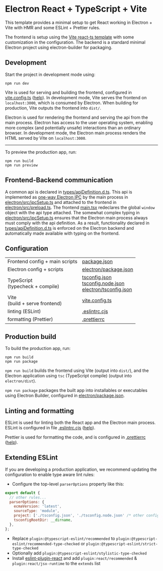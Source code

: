 # Electron React + TypeScript + Vite

This template provides a minimal setup to get React working in Electron + Vite with HMR and some ESLint + Prettier rules.

The frontend is setup using the [Vite react-ts template](https://github.com/vitejs/vite/tree/main/packages/create-vite/template-react-ts) with some customization in the configuration. The backend is a standard minimal Electron project using electron-builder for packaging.

## Development

Start the project in development mode using:

```shell
npm run dev
```

Vite is used for serving and building the frontend, configured in [vite.config.ts](vite.config.ts) ([help](https://vitejs.dev/config/)). In development mode, Vite serves the frontend on `localhost:3000`, which is consumed by Electron. When building for production, Vite outputs the frontend into `dist/`.

Electron is used for rendering the frontend and serving the api from the main process. Electron has access to the user operating system, enabling more complex (and potentially unsafe) interactions than an ordinary browser. In development mode, the Electron main process renders the HTML served by Vite on `localhost:3000`.

---

To preview the production app, run:

```shell
npm run build
npm run preview
```

## Frontend-Backend communication

A common api is declared in [types/apiDefinition.d.ts](types/apiDefinitions.d.ts). This api is implemented as [one-way Electron IPC](https://www.electronjs.org/docs/latest/tutorial/ipc) by the main process in [electron/src/ipcSetup.ts](electron/src/ipcSetup.ts) and attached to the frontend in [electron/src/preload.ts](electron/src/preload.ts). The frontend [main.tsx](src/main.tsx) redeclares the global `window` object with the api type attached. The somewhat complex typing in [electron/src/ipcSetup.ts](electron/src/ipcSetup.ts) ensures that the Electron main process always must comply with the api definition. As a result, functionality declared in [types/apiDefinition.d.ts](types/apiDefinitions.d.ts) is enforced on the Electron backend and automatically made available with typing on the frontend.

## Configuration

|                                     |                                                                                                                                |
| ----------------------------------- | ------------------------------------------------------------------------------------------------------------------------------ |
| Frontend config + main scripts      | [package.json](package.json)                                                                                                   |
| Electron config + scripts           | [electron/package.json](electron/package.json)                                                                                 |
| TypeScript<br>(typecheck + compile) | [tsconfig.json](tsconfig.json)<br>[tsconfig.node.json](tsconfig.node.json)<br>[electron/tsconfig.json](electron/tsconfig.json) |
| Vite<br>(build + serve frontend)    | [vite.config.ts](vite.config.ts)                                                                                               |
| linting (ESLint)                    | [.eslintrc.cjs](.eslintrc.cjs)                                                                                                 |
| formatting (Prettier)               | [.prettierrc](.prettierrc)                                                                                                     |

## Production build

To build the production app, run:

```shell
npm run build
npm run package
```

`npm run build` builds the frontend using Vite (output into `dist/`), and the Electron application using `tsc` (TypeScript compile) (output into `electron/dist`).

`npm run package` packages the built app into installables or executables using Electron Builder, configured in [electron/package.json](electron/package.json).

## Linting and formatting

ESLint is used for linting both the React app and the Electron main process. ESLint is configured in file [.eslintrc.cjs](.eslintrc.cjs) ([help](https://eslint.org/docs/latest/use/configure/)).

Prettier is used for formatting the code, and is configured in [.prettierrc](.pretierrc) ([help](https://prettier.io/docs/en/configuration.html)).

## Extending ESLint

If you are developing a production application, we recommend updating the configuration to enable type aware lint rules:

- Configure the top-level `parserOptions` property like this:

```js
export default {
  // other rules...
  parserOptions: {
    ecmaVersion: 'latest',
    sourceType: 'module',
    project: ['./tsconfig.json', './tsconfig.node.json' /* other configs */],
    tsconfigRootDir: __dirname,
  },
};
```

- Replace `plugin:@typescript-eslint/recommended` to `plugin:@typescript-eslint/recommended-type-checked` or `plugin:@typescript-eslint/strict-type-checked`
- Optionally add `plugin:@typescript-eslint/stylistic-type-checked`
- Install [eslint-plugin-react](https://github.com/jsx-eslint/eslint-plugin-react) and add `plugin:react/recommended` & `plugin:react/jsx-runtime` to the `extends` list
